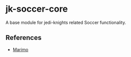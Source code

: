 # jk-soccer-core

A base module for jedi-knights related Soccer functionality.

## References

- [Marimo](https://docs.marimo.io/)